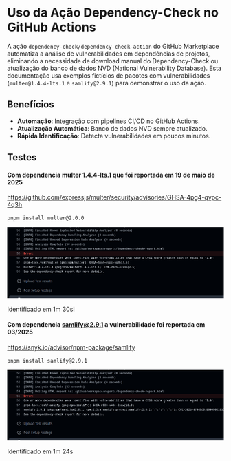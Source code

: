 # Uso da Ação Dependency-Check no GitHub Actions

A ação `dependency-check/dependency-check-action` do GitHub Marketplace automatiza a análise de vulnerabilidades em dependências de projetos, eliminando a necessidade de download manual do Dependency-Check ou atualização do banco de dados NVD (National Vulnerability Database). Esta documentação usa exemplos fictícios de pacotes com vulnerabilidades (`multer@1.4.4-lts.1` e `samlify@2.9.1`) para demonstrar o uso da ação.

## Benefícios

- **Automação**: Integração com pipelines CI/CD no GitHub Actions.
- **Atualização Automática**: Banco de dados NVD sempre atualizado.
- **Rápida Identificação**: Detecta vulnerabilidades em poucos minutos.

## Testes

#### Com dependencia multer 1.4.4-lts.1 que foi reportada em 19 de maio de 2025

https://github.com/expressjs/multer/security/advisories/GHSA-4pg4-qvpc-4q3h

```shell
pnpm install multer@2.0.0
```

![alt text](image.png)

Identificado em 1m 30s!

#### Com dependencia samlify@2.9.1 a vulnerabilidade foi reportada em 03/2025

https://snyk.io/advisor/npm-package/samlify

```shell
pnpm install samlify@2.9.1
```

![alt text](image-1.png)

Identificado em 1m 24s

